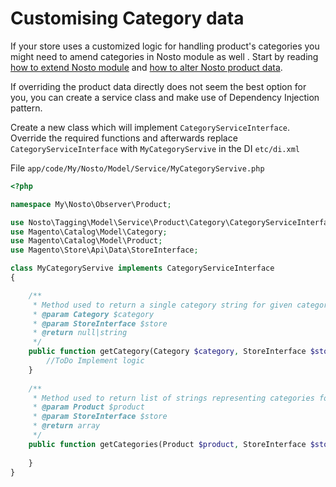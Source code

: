 # Customising Category data

If your store uses a customized logic for handling product's categories you might need to amend categories in Nosto module as well . Start by reading [how to extend Nosto module](../) and [how to alter Nosto product data](./).
 
If overriding the product data directly does not seem the best option for you, you can create a service class and make use of Dependency Injection pattern. 

Create a new class which will implement `CategoryServiceInterface`. Override the required functions and afterwards replace 
`CategoryServiceInterface` with `MyCategoryServive` in the DI `etc/di.xml`


File `app/code/My/Nosto/Model/Service/MyCategoryServive.php`

```php
<?php

namespace My\Nosto\Observer\Product;

use Nosto\Tagging\Model\Service\Product\Category\CategoryServiceInterface;
use Magento\Catalog\Model\Category;
use Magento\Catalog\Model\Product;
use Magento\Store\Api\Data\StoreInterface;

class MyCategoryServive implements CategoryServiceInterface
{   

    /**
     * Method used to return a single category string for given category object
     * @param Category $category
     * @param StoreInterface $store
     * @return null|string
     */
    public function getCategory(Category $category, StoreInterface $store) {
        //ToDo Implement logic    
    }   
    
    /**
     * Method used to return list of strings representing categories for a given product 
     * @param Product $product
     * @param StoreInterface $store
     * @return array
     */
    public function getCategories(Product $product, StoreInterface $store) {
    
    }   
}
```


